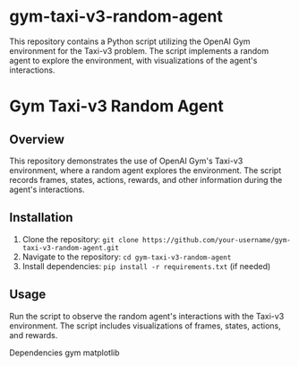 # gym-taxi-v3-random-agent
This repository contains a Python script utilizing the OpenAI Gym environment for the Taxi-v3 problem. The script implements a random agent to explore the environment, with visualizations of the agent's interactions.
# Gym Taxi-v3 Random Agent

## Overview
This repository demonstrates the use of OpenAI Gym's Taxi-v3 environment, where a random agent explores the environment. The script records frames, states, actions, rewards, and other information during the agent's interactions.

## Installation
1. Clone the repository: `git clone https://github.com/your-username/gym-taxi-v3-random-agent.git`
2. Navigate to the repository: `cd gym-taxi-v3-random-agent`
3. Install dependencies: `pip install -r requirements.txt` (if needed)

## Usage
Run the script to observe the random agent's interactions with the Taxi-v3 environment. The script includes visualizations of frames, states, actions, and rewards.

Dependencies
gym
matplotlib
